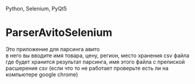 Python, Selenium, PyQt5
# ParserAvitoSelenium
Это приложение для парсинга авито <br>
в него вы вводите имя товара, цену, регион, место хранения csv файла где будет хранится результат парсинга, имя этого файла с препиской расшерения csv
(если что то не работает проверьте есть ли на компьютере google chrome)
